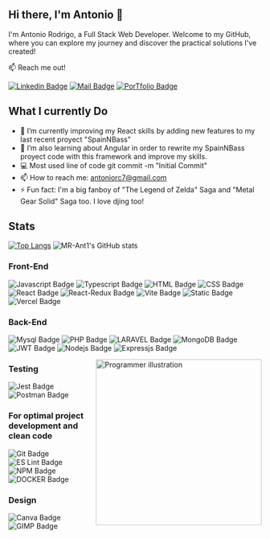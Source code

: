 ## Hi there, I'm Antonio 👋

I'm Antonio Rodrigo, a Full Stack Web Developer. Welcome to my GitHub, where you can explore my journey and discover the practical solutions I've created!

:mailbox: Reach me out!

[![Linkedin Badge](https://img.shields.io/badge/-LINKEDIN-0e76a8?style=flat&labelColor=0e76a8&logo=linkedin&logoColor=white)](https://www.linkedin.com/in/antonio-rodrigo-camacho/) [![Mail Badge](https://img.shields.io/badge/-GMAIL-c0392b?style=flat&labelColor=c0392b&logo=gmail&logoColor=white)](mailto:antoniorc7@gmail.com) [![PorTfolio Badge](https://img.shields.io/badge/portfolio-blue?style=for-the-badge&logo=HTML)](https://portfolioarc.my.canva.site)


## What I currently Do

- 🔭 I’m currently improving my React skills by adding new features to my last recent proyect "SpainNBass"
- 🌱 I’m also learning about Angular in order to rewrite my SpainNBass proyect code with this framework and improve my skills.
- 💻 Most used line of code git commit -m "Initial Commit"
- 📫 How to reach me: antoniorc7@gmail.com
- ⚡ Fun fact: I'm a big fanboy of "The Legend of Zelda" Saga and "Metal Gear Solid" Saga too. I love djing too!

## Stats

[![Top Langs](https://github-readme-stats.vercel.app/api/top-langs/?username=MR-Ant1&layout=donut)](https://github.com/anuraghazra/github-readme-stats) ![MR-Ant1's GitHub stats](https://github-readme-stats.vercel.app/api?username=MR-Ant1&rank_icon=github&show=prs_merged)

### Front-End

![Javascript Badge](https://img.shields.io/badge/-Javascript-F0DB4F?style=for-the-badge&labelColor=black&logo=javascript&logoColor=F0DB4F) ![Typescript Badge](https://img.shields.io/badge/-Typescript-007acc?style=for-the-badge&labelColor=black&logo=typescript&logoColor=007acc) ![HTML Badge](https://img.shields.io/badge/HTML5-E34F26?style=for-the-badge&labelColor=black&logo=HTML5&logoColor=E34F26) ![CSS Badge](https://img.shields.io/badge/CSS3-1572B6?style=for-the-badge&labelColor=black&logo=CSS3&logoColor=1572B6) ![React Badge](https://img.shields.io/badge/-React-61DBFB?style=for-the-badge&labelColor=black&logo=react&logoColor=61DBFB) ![React-Redux Badge](https://img.shields.io/badge/Redux-593D88?style=for-the-badge&labelColor=black&logo=redux&logoColor=593D88) ![Vite Badge](https://img.shields.io/badge/Vite-B73BFE?style=for-the-badge&labelColor=black&logo=vite&logoColor=FFD62E) ![Static Badge](https://img.shields.io/badge/Bootstrap-%23883FF3?style=for-the-badge&logo=Bootstrap&logoColor=%23883FF3&labelColor=black) ![Vercel Badge](https://img.shields.io/badge/Vercel-000000?style=for-the-badge&logo=vercel&logoColor=white)



### Back-End

![Mysql Badge](https://img.shields.io/badge/mysql-3E6E93?style=for-the-badge&logo=mysql&logoColor=white) ![PHP Badge](https://img.shields.io/badge/php-7A86B8?style=for-the-badge&logo=php&logoColor=black) ![LARAVEL Badge](https://img.shields.io/badge/laravel-F13C2F?style=for-the-badge&logo=laravel&logoColor=white)  ![MongoDB Badge](https://img.shields.io/badge/MongoDB-4EA94B?style=for-the-badge&labelColor=black&logo=mongodb&logoColor=4EA94B)  ![JWT Badge](https://img.shields.io/badge/JWT-black?style=for-the-badge&logo=JSON%20web%20tokens) ![Nodejs Badge](https://img.shields.io/badge/-Nodejs-3C873A?style=for-the-badge&labelColor=black&logo=node.js&logoColor=3C873A) ![Expressjs Badge](https://img.shields.io/badge/Express%20js-000000?style=for-the-badge&logo=express&logoColor=white)


<img src="https://img.freepik.com/free-vector/programmer-concept-illustration_114360-2923.jpg" min-width="330px" max-width="330px" width="330px" align="right" alt="Programmer illustration">

### Testing

![Jest Badge](https://img.shields.io/badge/Jest-C21325?style=for-the-badge&labelColor=black&logo=jest&logoColor=C21325) ![Postman Badge](https://img.shields.io/badge/Postman-FF6C37?style=for-the-badge&labelColor=black&logo=postman&logoColor=FF6C37)

### For optimal project development and clean code

![Git Badge](https://img.shields.io/badge/GIT-E44C30?style=for-the-badge&labelColor=black&logo=git&logoColor=E44C30) ![ES Lint Badge](https://img.shields.io/badge/eslint-3A33D1?style=for-the-badge&labelColor=black&logo=eslint&logoColor=3A33D1) ![NPM Badge](https://img.shields.io/badge/npm-CB3837?style=for-the-badge&labelColor=black&logo=npm&logoColor=CB3837)
![DOCKER Badge](https://img.shields.io/badge/docker-2496ED?style=for-the-badge&logo=docker&logoColor=white)

### Design
![Canva Badge](https://img.shields.io/badge/canva-00C4CC?style=for-the-badge&labelColor=black&logo=canva&logoColor=#00C4CC)
 ![GIMP Badge](https://img.shields.io/badge/gimp-5C5543?style=for-the-badge&labelColor=black&logo=gimp&logoColor=5C5543) 